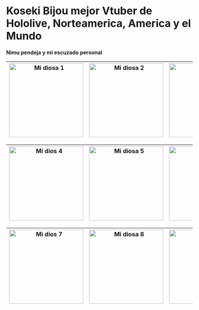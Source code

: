 # Koseki Bijou mejor Vtuber de Hololive, Norteamerica, America y el Mundo

**Nimu pendeja y mi escuzado personal**


| <img src="https://pbs.twimg.com/media/GkEhcEcaAAIw0aR?format=jpg&name=small" alt="Mi diosa 1" width="200" height="200"> | <img src="https://pbs.twimg.com/media/Gj49EHFXQAA2jGo?format=jpg&name=small" alt="Mi diosa 2" width="200" height="200"> | <img src="https://pbs.twimg.com/media/GjzfZIfacAE3VDM?format=jpg&name=small" alt="Mi diosa 3" width="200" height="200"> |
|-----------------|-----------------|-----------------|

| <img src="https://pbs.twimg.com/media/Gjupi0faMAAbKi7?format=jpg&name=small" alt="Mi dios 4" width="200" height="200"> | <img src="https://pbs.twimg.com/media/GjD_kndW4AAp2nU?format=jpg&name=small" alt="Mi diosa 5" width="200" height="200"> | <img src="https://pbs.twimg.com/media/Gie3qIHXIAAhxEj?format=jpg&name=small" alt="Mi diosa 6" width="200" height="200"> |
|-----------------|-----------------|-----------------|

| <img src="https://pbs.twimg.com/media/Gibw1fOW0AADIY6?format=jpg&name=small" alt="Mi dios 7" width="200" height="200"> | <img src="https://pbs.twimg.com/media/GiROaEbXoAABZR4?format=jpg&name=small" alt="Mi diosa 8" width="200" height="200"> | <img src="https://pbs.twimg.com/media/GiEdl81boAA9gKf?format=jpg&name=small" alt="Mi diosa 9" width="200" height="200"> |
|-----------------|-----------------|-----------------|